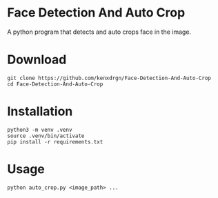# Face Detection And Auto Crop

A python program that detects and auto crops face in the image.

# Download

```
git clone https://github.com/kenxdrgn/Face-Detection-And-Auto-Crop
cd Face-Detection-And-Auto-Crop
```

# Installation

```
python3 -m venv .venv
source .venv/bin/activate
pip install -r requirements.txt
```

# Usage

```
python auto_crop.py <image_path> ...
```
